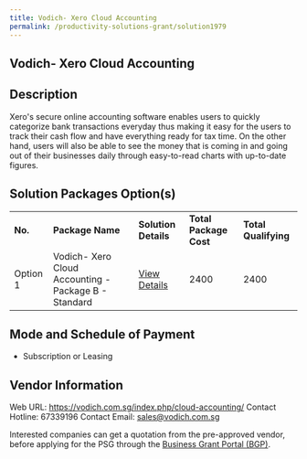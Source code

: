 ```yaml
---
title: Vodich- Xero Cloud Accounting
permalink: /productivity-solutions-grant/solution1979
---
```


## Vodich- Xero Cloud Accounting

## Description

Xero's secure online accounting software enables users to quickly categorize bank transactions everyday thus making it easy for the users to track their cash flow and have everything ready for tax time. 
On the other hand, users will also be able to see the money that is coming in and going out of their businesses daily through easy-to-read charts with up-to-date figures.

## Solution Packages Option(s)

<table>
<tr>
<td><b>No.</b></td>
<td><b>Package Name</b></td>
<td><b>Solution Details</b></td>
<td><b>Total Package Cost</b></td>
<td><b>Total Qualifying</b></td>
</tr>
<tr>
<td>Option 1</td>
<td>Vodich- Xero Cloud Accounting - Package B - Standard</td>
<td><a href='https://www.gobusiness.gov.sg/images/psg/20200621_Desensitised_Annex_3_Part_2.pdf'>View Details</a></td>
<td>2400</td>
<td>2400</td>
</tr>
</table>

## Mode and Schedule of Payment

 - Subscription or Leasing

## Vendor Information

 Web URL: https://vodich.com.sg/index.php/cloud-accounting/ 
Contact Hotline: 67339196 
Contact Email: sales@vodich.com.sg 


Interested companies can get a quotation from the pre-approved vendor, before applying for the PSG through the <a href='https://www.businessgrants.gov.sg/'>Business Grant Portal (BGP)</a>.
